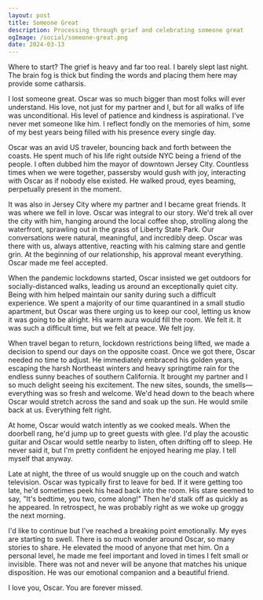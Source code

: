 ```yaml
---
layout: post
title: Someone Great
description: Processing through grief and celebrating someone great
ogImage: /social/someone-great.png
date: 2024-03-13
---
```


Where to start? The grief is heavy and far too real. I barely slept last night. The brain fog is thick but finding the words and placing them here may provide some catharsis.

I lost someone great. Oscar was so much bigger than most folks will ever understand. His love, not just for my partner and I, but for all walks of life was unconditional. His level of patience and kindness is aspirational. I've never met someone like him. I reflect fondly on the memories of him, some of my best years being filled with his presence every single day.

Oscar was an avid US traveler, bouncing back and forth between the coasts. He spent much of his life right outside NYC being a friend of the people. I often dubbed him the mayor of downtown Jersey City. Countless times when we were together, passersby would gush with joy, interacting with Oscar as if nobody else existed. He walked proud, eyes beaming, perpetually present in the moment.

It was also in Jersey City where my partner and I became great friends. It was where we fell in love. Oscar was integral to our story. We'd trek all over the city with him, hanging around the local coffee shop, strolling along the waterfront, sprawling out in the grass of Liberty State Park. Our conversations were natural, meaningful, and incredibly deep. Oscar was there with us, always attentive, reacting with his calming stare and gentle grin. At the beginning of our relationship, his approval meant everything. Oscar made me feel accepted.

When the pandemic lockdowns started, Oscar insisted we get outdoors for socially-distanced walks, leading us around an exceptionally quiet city. Being with him helped maintain our sanity during such a difficult experience. We spent a majority of our time quarantined in a small studio apartment, but Oscar was there urging us to keep our cool, letting us know it was going to be alright. His warm aura would fill the room. We felt it. It was such a difficult time, but we felt at peace. We felt joy.

When travel began to return, lockdown restrictions being lifted, we made a decision to spend our days on the opposite coast. Once we got there, Oscar needed no time to adjust. He immediately embraced his golden years, escaping the harsh Northeast winters and heavy springtime rain for the endless sunny beaches of southern California. It brought my partner and I so much delight seeing his excitement. The new sites, sounds, the smells—everything was so fresh and welcome. We'd head down to the beach where Oscar would stretch across the sand and soak up the sun. He would smile back at us. Everything felt right.

At home, Oscar would watch intently as we cooked meals. When the doorbell rang, he'd jump up to greet guests with glee. I'd play the acoustic guitar and Oscar would settle nearby to listen, often drifting off to sleep. He never said it, but I'm pretty confident he enjoyed hearing me play. I tell myself that anyway.

Late at night, the three of us would snuggle up on the couch and watch television. Oscar was typically first to leave for bed. If it were getting too late, he'd sometimes peek his head back into the room. His stare seemed to say, "It's bedtime, you two, come along!" Then he'd stalk off as quickly as he appeared. In retrospect, he was probably right as we woke up groggy the next morning.

I'd like to continue but I've reached a breaking point emotionally. My eyes are starting to swell. There is so much wonder around Oscar, so many stories to share. He elevated the mood of anyone that met him. On a personal level, he made me feel important and loved in times I felt small or invisible. There was not and never will be anyone that matches his unique disposition. He was our emotional companion and a beautiful friend.

I love you, Oscar. You are forever missed.